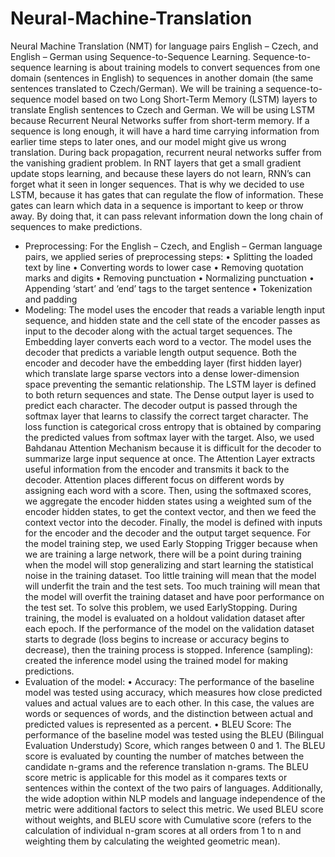 # Neural-Machine-Translation

Neural Machine Translation (NMT) for language pairs English – Czech, and English – German using Sequence-to-Sequence Learning. 
Sequence-to-sequence learning is about training models to convert sequences from one domain (sentences in English) to sequences in another domain (the same sentences translated to Czech/German). We will be training a sequence-to-sequence model based on two Long Short-Term Memory (LSTM) layers to translate English sentences to Czech and German. We will be using LSTM because Recurrent Neural Networks suffer from short-term memory. If a sequence is long enough, it will have a hard time carrying information from earlier time steps to later ones, and our model might give us wrong translation. During back propagation, recurrent neural networks suffer from the vanishing gradient problem. In RNT layers that get a small gradient update stops learning, and because these layers do not learn, RNN’s can forget what it seen in longer sequences. That is why we decided to use LSTM, because it has gates that can regulate the flow of information. These gates can learn which data in a sequence is important to keep or throw away. By doing that, it can pass relevant information down the long chain of sequences to make predictions. 


- Preprocessing: For the English – Czech, and English – German language pairs, we applied series of 
preprocessing steps:
•	Splitting the loaded text by line
•	Converting words to lower case
•	Removing quotation marks and digits
•	Removing punctuation
•	Normalizing punctuation
•	Appending ‘start’ and ‘end’ tags to the target sentence
•	Tokenization and padding
- Modeling: The model uses the encoder that reads a variable length input sequence, and hidden state and the cell state of the encoder passes as input to the decoder along with the actual target sequences. The Embedding layer converts each word to a vector. The model uses the decoder that predicts a variable length output sequence. Both the encoder and decoder have the embedding layer (first hidden layer) which translate large sparse vectors into a dense lower-dimension space preventing the semantic relationship. 
The LSTM layer is defined to both return sequences and state. The Dense output layer is used to predict each character. The decoder output is passed through the softmax layer that learns to classify the correct target character. The loss function is categorical cross entropy that is obtained by comparing the predicted values from softmax layer with the target. Also, we used Bahdanau Attention Mechanism because it is difficult for the decoder to summarize large input sequence at once. The Attention Layer extracts useful information from the encoder and transmits it back to the decoder. Attention places different focus on different words by assigning each word with a score. Then, using the softmaxed scores, we aggregate the encoder hidden states using a weighted sum of the encoder hidden states, to get the context vector, and then we feed the context vector into the decoder. Finally, the model is defined with inputs for the encoder and the decoder and the output target sequence. For the model training step, we used Early Stopping Trigger because when we are training a large network, there will be a point during training when the model will stop generalizing and start learning the statistical noise in the training dataset. Too little training will mean that the model will underfit the train and the test sets. Too much training will mean that the model will overfit the training dataset and have poor performance on the test set. To solve this problem, we used EarlyStopping.  During training, the model is evaluated on a holdout validation dataset after each epoch. If the performance of the model on the validation dataset starts to degrade (loss begins to increase or accuracy begins to decrease), then the training process is stopped.
Inference (sampling): created the inference model using the trained model for making predictions.
- Evaluation of the model: 
•	Accuracy: The performance of the baseline model was tested using accuracy, which measures how close predicted values and actual values are to each other.  In this case, the values are words or sequences of words, and the distinction between actual and predicted values is represented as a percent.
•	BLEU Score: The performance of the baseline model was tested using the BLEU (Bilingual Evaluation Understudy) Score, which ranges between 0 and 1. The BLEU score is evaluated by counting the number of matches between the candidate n-grams and the reference translation n-grams. The BLEU score metric is applicable for this model as it compares texts or sentences within the context of the two pairs of languages. Additionally, the wide adoption within NLP models and language independence of the metric were additional factors to select this metric.  We used BLEU score without weights, and BLEU score with Cumulative score (refers to the calculation of individual n-gram scores at all orders from 1 to n and weighting them by calculating the weighted geometric mean).
